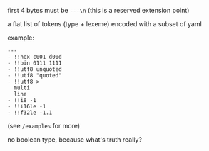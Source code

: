 first 4 bytes must be `---\n` (this is a reserved extension point)

a flat list of tokens (type + lexeme) encoded with a subset of yaml

example:
```
---
- !!hex c001 d00d
- !!bin 0111 1111
- !!utf8 unquoted
- !!utf8 "quoted"
- !!utf8 >
  multi
  line
- !!i8 -1
- !!i16le -1
- !!f32le -1.1
```

(see `/examples` for more)

no boolean type, because what's truth really?
